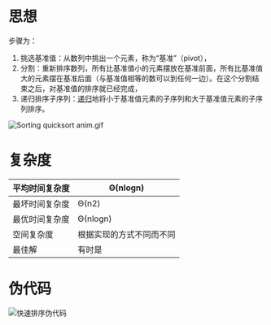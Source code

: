 # 思想

步骤为：

1. 挑选基准值：从数列中挑出一个元素，称为“基准”（pivot），
2. 分割：重新排序数列，所有比基准值小的元素摆放在基准前面，所有比基准值大的元素摆在基准后面（与基准值相等的数可以到任何一边）。在这个分割结束之后，对基准值的排序就已经完成，
3. 递归排序子序列：[递归](https://zh.wikipedia.org/wiki/递归)地将小于基准值元素的子序列和大于基准值元素的子序列排序。

![Sorting quicksort anim.gif](https://upload.wikimedia.org/wikipedia/commons/6/6a/Sorting_quicksort_anim.gif)

# 复杂度

| 平均时间复杂度 | Θ(nlog⁡n)                 |
| :------------- | ------------------------ |
| 最坏时间复杂度 | Θ(n2)                    |
| 最优时间复杂度 | Θ(nlog⁡n)                 |
| 空间复杂度     | 根据实现的方式不同而不同 |
| 最佳解         | 有时是                   |

# 伪代码

![快速排序伪代码](pic/快速排序伪代码.png)













